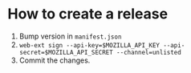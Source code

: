 # How to create a release

1. Bump version in `manifest.json`
2. `web-ext sign --api-key=$MOZILLA_API_KEY --api-secret=$MOZILLA_API_SECRET --channel=unlisted`
3. Commit the changes.
